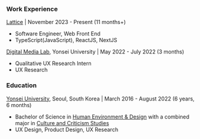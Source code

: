 ### Work Experience

[Lattice](https://www.lattice.im/) | November 2023 - Present (11 months+)

- Software Engineer, Web Front End
- TypeScript(JavaScript), ReactJS, NextJS

[Digital Media Lab](https://sites.google.com/view/yonseidmlab), Yonsei University | May 2022 - July 2022 (3 months)

- Qualitative UX Research Intern
- UX Research

### Education

[Yonsei University](https://www.yonsei.ac.kr/en_sc/), Seoul, South Korea | March 2016 - August 2022 (6 years, 6 months)

- Bachelor of Science in [Human Environment & Design](https://che-en.yonsei.ac.kr/che_en/design/design_intro01.do) with a combined major in [Culture and Criticism Studies](https://yongei.yonsei.ac.kr/yongei/major/critic.do)
- UX Design, Product Design, UX Research
